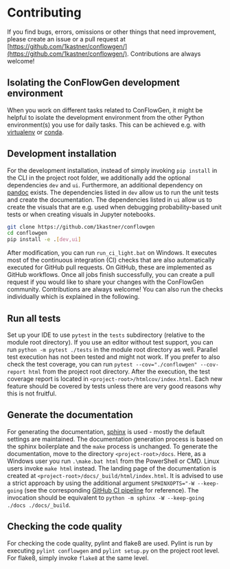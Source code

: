 # Contributing

If you find bugs, errors, omissions or other things that need improvement, please create an issue or a pull request at 
[https://github.com/1kastner/conflowgen/](https://github.com/1kastner/conflowgen/).
Contributions are always welcome!

## Isolating the ConFlowGen development environment

When you work on different tasks related to ConFlowGen, it might be helpful to isolate the development environment from
the other Python environment(s) you use for daily tasks.
This can be achieved e.g. with
[virtualenv](https://virtualenv.pypa.io/en/latest/)
or
[conda](https://docs.conda.io/projects/conda/en/latest/user-guide/tasks/manage-environments.html).

## Development installation

For the development installation, instead of simply invoking `pip install` in the CLI in the project root folder, we 
additionally add the optional dependencies `dev` and `ui`.
Furthermore, an additional dependency on
[pandoc](https://pandoc.org/installing.html)
exists.
The dependencies listed in `dev` allow us to run the unit tests and create the documentation.
The dependencies listed in `ui` allow us to create the visuals that are e.g. used when debugging probability-based 
unit tests or when creating visuals in Jupyter notebooks.

```bash
git clone https://github.com/1kastner/conflowgen
cd conflowgen
pip install -e .[dev,ui]
```

After modification, you can run `run_ci_light.bat` on Windows.
It executes most of the continuous integration (CI) checks that are also automatically executed for GitHub pull requests. 
On GitHub, these are implemented as GitHub workflows.
Once all jobs finish successfully, you can create a pull request if you would like to share your changes with the ConFlowGen community.
Contributions are always welcome!
You can also run the checks individually which is explained in the following.

## Run all tests

Set up your IDE to use `pytest` in the `tests` subdirectory (relative to the module root directory).
If you use an editor without test support, you can run `python -m pytest ./tests` in the module root directory as well.
Parallel test execution has not been tested and might not work.
If you prefer to also check the test coverage, you can run
`pytest --cov="./conflowgen" --cov-report html`
from the project root directory.
After the execution, the test coverage report is located in `<project-root>/htmlcov/index.html`.
Each new feature should be covered by tests unless there are very good reasons why this is not fruitful.

## Generate the documentation

For generating the documentation, 
[sphinx](https://www.sphinx-doc.org/)
is used - mostly the default settings are maintained.
The documentation generation process is based on the sphinx boilerplate and the `make` process is unchanged.
To generate the documentation, move to the directory `<project-root>/docs`.
Here, as a Windows user you run `.\make.bat html` from the PowerShell or CMD.
Linux users invoke `make html` instead.
The landing page of the documentation is created at `<project-root>/docs/_build/html/index.html`.
It is advised to use a strict approach by using the additional argument `SPHINXOPTS="-W --keep-going`
(see the corresponding
[GitHub CI pipeline](https://github.com/1kastner/conflowgen/blob/main/.github/workflows/docs.yaml#L38)
for reference).
The invocation should be equivalent to `python -m sphinx -W --keep-going ./docs ./docs/_build`.

## Checking the code quality

For checking the code quality, pylint and flake8 are used.
Pylint is run by executing `pylint conflowgen` and `pylint setup.py` on the project root level.
For flake8, simply invoke `flake8` at the same level.
